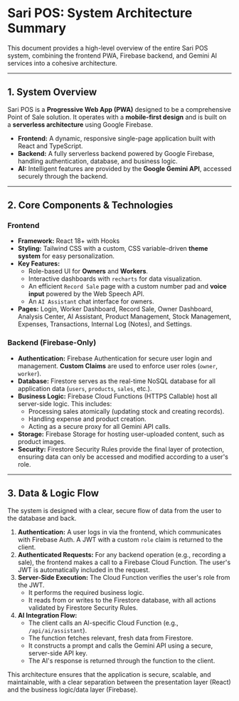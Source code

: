 
# Sari POS: System Architecture Summary

This document provides a high-level overview of the entire Sari POS system, combining the frontend PWA, Firebase backend, and Gemini AI services into a cohesive architecture.

---

## 1. System Overview

Sari POS is a **Progressive Web App (PWA)** designed to be a comprehensive Point of Sale solution. It operates with a **mobile-first design** and is built on a **serverless architecture** using Google Firebase.

-   **Frontend:** A dynamic, responsive single-page application built with React and TypeScript.
-   **Backend:** A fully serverless backend powered by Google Firebase, handling authentication, database, and business logic.
-   **AI:** Intelligent features are provided by the **Google Gemini API**, accessed securely through the backend.

---

## 2. Core Components & Technologies

### Frontend

-   **Framework:** React 18+ with Hooks
-   **Styling:** Tailwind CSS with a custom, CSS variable-driven **theme system** for easy personalization.
-   **Key Features:**
    -   Role-based UI for **Owners** and **Workers**.
    -   Interactive dashboards with `recharts` for data visualization.
    -   An efficient `Record Sale` page with a custom number pad and **voice input** powered by the Web Speech API.
    -   An `AI Assistant` chat interface for owners.
-   **Pages:** Login, Worker Dashboard, Record Sale, Owner Dashboard, Analysis Center, AI Assistant, Product Management, Stock Management, Expenses, Transactions, Internal Log (Notes), and Settings.

### Backend (Firebase-Only)

-   **Authentication:** Firebase Authentication for secure user login and management. **Custom Claims** are used to enforce user roles (`owner`, `worker`).
-   **Database:** Firestore serves as the real-time NoSQL database for all application data (`users`, `products`, `sales`, etc.).
-   **Business Logic:** Firebase Cloud Functions (HTTPS Callable) host all server-side logic. This includes:
    -   Processing sales atomically (updating stock and creating records).
    -   Handling expense and product creation.
    -   Acting as a secure proxy for all Gemini API calls.
-   **Storage:** Firebase Storage for hosting user-uploaded content, such as product images.
-   **Security:** Firestore Security Rules provide the final layer of protection, ensuring data can only be accessed and modified according to a user's role.

---

## 3. Data & Logic Flow

The system is designed with a clear, secure flow of data from the user to the database and back.

1.  **Authentication:** A user logs in via the frontend, which communicates with Firebase Auth. A JWT with a custom `role` claim is returned to the client.
2.  **Authenticated Requests:** For any backend operation (e.g., recording a sale), the frontend makes a call to a Firebase Cloud Function. The user's JWT is automatically included in the request.
3.  **Server-Side Execution:** The Cloud Function verifies the user's role from the JWT.
    -   It performs the required business logic.
    -   It reads from or writes to the Firestore database, with all actions validated by Firestore Security Rules.
4.  **AI Integration Flow:**
    -   The client calls an AI-specific Cloud Function (e.g., `/api/ai/assistant`).
    -   The function fetches relevant, fresh data from Firestore.
    -   It constructs a prompt and calls the Gemini API using a secure, server-side API key.
    -   The AI's response is returned through the function to the client.

This architecture ensures that the application is secure, scalable, and maintainable, with a clear separation between the presentation layer (React) and the business logic/data layer (Firebase).
